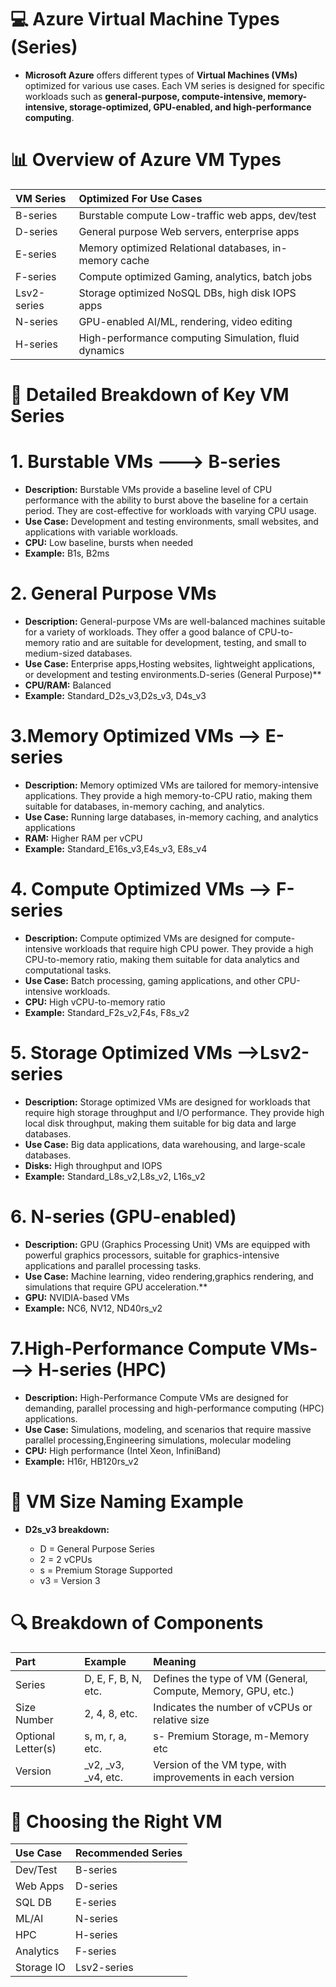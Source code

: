 # 💻 Azure Virtual Machine Types (Series)
- **Microsoft Azure** offers different types of **Virtual Machines (VMs)** optimized for various use cases. Each VM series is designed for specific workloads such as **general-purpose, compute-intensive, memory-intensive, storage-optimized, GPU-enabled, and high-performance computing**.

# 📊 Overview of Azure VM Types
| VM Series	| Optimized For	Use Cases |
| :--------- | :--------------------- |
| B-series	| Burstable compute	Low-traffic web apps, dev/test |
| D-series	| General purpose	Web servers, enterprise apps |
| E-series |	Memory optimized	Relational databases, in-memory cache |
| F-series |	Compute optimized	Gaming, analytics, batch jobs |
| Lsv2-series	| Storage optimized	NoSQL DBs, high disk IOPS apps |
| N-series	| GPU-enabled	AI/ML, rendering, video editing |
| H-series	| High-performance computing	Simulation, fluid dynamics |

# 🧰 Detailed Breakdown of Key VM Series
# **1. Burstable VMs ---> B-series**
- **Description:** Burstable VMs provide a baseline level of CPU performance with the ability to burst above the baseline for a certain period. They are cost-effective for workloads with varying CPU usage.
- **Use Case:** Development and testing environments, small websites, and applications with variable workloads.
- **CPU:** Low baseline, bursts when needed
- **Example:** B1s, B2ms

# **2. General Purpose VMs**
- **Description:** General-purpose VMs are well-balanced machines suitable for a variety of workloads. They offer a good balance of CPU-to-memory ratio and are suitable for development, testing, and small to medium-sized databases.
- **Use Case:** Enterprise apps,Hosting websites, lightweight applications, or development and testing environments.D-series (General Purpose)**
- **CPU/RAM:** Balanced
- **Example:** Standard_D2s_v3,D2s_v3, D4s_v3

# **3.Memory Optimized VMs --> E-series**
- **Description:** Memory optimized VMs are tailored for memory-intensive applications. They provide a high memory-to-CPU ratio, making them suitable for databases, in-memory caching, and analytics.
- **Use Case:** Running large databases, in-memory caching, and analytics applications
- **RAM:** Higher RAM per vCPU
- **Example:** Standard_E16s_v3,E4s_v3, E8s_v4

# **4. Compute Optimized VMs --> F-series**
- **Description:** Compute optimized VMs are designed for compute-intensive workloads that require high CPU power. They provide a high CPU-to-memory ratio, making them suitable for data analytics and computational tasks.
- **Use Case:** Batch processing, gaming applications, and other CPU-intensive workloads.
- **CPU:** High vCPU-to-memory ratio
- **Example:** Standard_F2s_v2,F4s, F8s_v2

# **5. Storage Optimized VMs -->Lsv2-series**
- **Description:** Storage optimized VMs are designed for workloads that require high storage throughput and I/O performance. They provide high local disk throughput, making them suitable for big data and large databases.
- **Use Case:** Big data applications, data warehousing, and large-scale databases.
- **Disks:** High throughput and IOPS
- **Example:** Standard_L8s_v2,L8s_v2, L16s_v2

# **6. N-series (GPU-enabled)**
- **Description:** GPU (Graphics Processing Unit) VMs are equipped with powerful graphics processors, suitable for graphics-intensive applications and parallel processing tasks.
- **Use Case:** Machine learning, video rendering,graphics rendering, and simulations that require GPU acceleration.**
- **GPU:** NVIDIA-based VMs
- **Example:** NC6, NV12, ND40rs_v2

# **7.High-Performance Compute VMs---> H-series (HPC)**
- **Description:** High-Performance Compute VMs are designed for demanding, parallel processing and high-performance computing (HPC) applications.
- **Use Case:** Simulations, modeling, and scenarios that require massive parallel processing,Engineering simulations, molecular modeling
- **CPU:** High performance (Intel Xeon, InfiniBand)
- **Example:** H16r, HB120rs_v2

# **🧮 VM Size Naming Example**
- **D2s_v3 breakdown:**

    - D = General Purpose Series
    - 2 = 2 vCPUs
    - s = Premium Storage Supported
    - v3 = Version 3
# 🔍 Breakdown of Components
| Part	| Example |	Meaning |
| :----- | :------ | :------ |
| Series	| D, E, F, B, N, etc.	| Defines the type of VM (General, Compute, Memory, GPU, etc.) |
| Size Number |	2, 4, 8, etc. |	Indicates the number of vCPUs or relative size |
| Optional Letter(s) |	s, m, r, a, etc.	| s- Premium Storage, m-Memory etc |
| Version	| _v2, _v3, _v4, etc. |	Version of the VM type, with improvements in each version |

# **🔧 Choosing the Right VM**
| Use Case	| Recommended Series |
| :--------- | :---------------- |
| Dev/Test	| B-series |
| Web Apps |	D-series |
| SQL DB |	E-series |
| ML/AI |	N-series |
| HPC	| H-series |
| Analytics	| F-series |
|Storage IO |	Lsv2-series |
